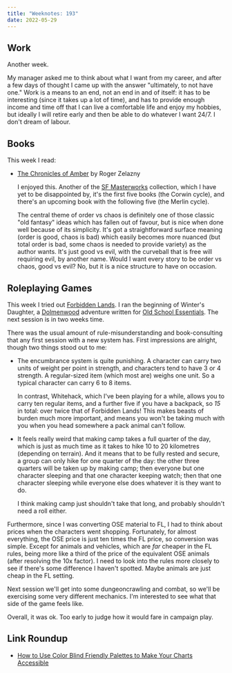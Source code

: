 ```yaml
---
title: "Weeknotes: 193"
date: 2022-05-29
---
```


## Work

Another week.

My manager asked me to think about what I want from my career, and
after a few days of thought I came up with the answer "ultimately, to
not have one."  Work is a means to an end, not an end in and of
itself: it has to be interesting (since it takes up a lot of time),
and has to provide enough income and time off that I can live a
comfortable life and enjoy my hobbies, but ideally I will retire early
and then be able to do whatever I want 24/7.  I don't dream of labour.


## Books

This week I read:

- [The Chronicles of Amber][] by Roger Zelazny

  I enjoyed this.  Another of the [SF Masterworks][] collection, which
  I have yet to be disappointed by, it's the first five books (the
  Corwin cycle), and there's an upcoming book with the following five
  (the Merlin cycle).

  The central theme of order vs chaos is definitely one of those
  classic "old fantasy" ideas which has fallen out of favour, but is
  nice when done well because of its simplicity.  It's got a
  straightforward surface meaning (order is good, chaos is bad) which
  easily becomes more nuanced (but total order is bad, some chaos is
  needed to provide variety) as the author wants.  It's just good vs
  evil, with the curveball that is free will requiring evil, by
  another name.  Would I want every story to be order vs chaos, good
  vs evil?  No, but it is a nice structure to have on occasion.

[The Chronicles of Amber]: https://en.wikipedia.org/wiki/The_Chronicles_of_Amber
[SF Masterworks]: https://en.wikipedia.org/wiki/SF_Masterworks


## Roleplaying Games

This week I tried out [Forbidden Lands][].  I ran the beginning of
Winter's Daughter, a [Dolmenwood][] adventure written for [Old School
Essentials][].  The next session is in two weeks time.

There was the usual amount of rule-misunderstanding and
book-consulting that any first session with a new system has.  First
impressions are alright, though two things stood out to me:

- The encumbrance system is quite punishing.  A character can carry
  two units of weight per point in strength, and characters tend to
  have 3 or 4 strength.  A regular-sized item (which most are) weighs
  one unit.  So a typical character can carry 6 to 8 items.

  In contrast, Whitehack, which I've been playing for a while, allows
  you to carry ten regular items, and a further five if you have a
  backpack, so *15* in total: over twice that of Forbidden Lands!
  This makes beasts of burden much more important, and means you won't
  be taking much with you when you head somewhere a pack animal can't
  follow.

- It feels really weird that making camp takes a full quarter of the
  day, which is just as much time as it takes to hike 10 to 20
  kilometres (depending on terrain).  And it means that to be fully
  rested and secure, a group can only hike for one quarter of the day:
  the other three quarters will be taken up by making camp; then
  everyone but one character sleeping and that one character keeping
  watch; then that one character sleeping while everyone else does
  whatever it is they want to do.

  I think making camp just shouldn't take that long, and probably
  shouldn't need a roll either.

Furthermore, since I was converting OSE material to FL, I had to think
about prices when the characters went shopping.  Fortunately, for
almost everything, the OSE price is just ten times the FL price, so
conversion was simple.  Except for animals and vehicles, which are
*far* cheaper in the FL rules, being more like a third of the price of
the equivalent OSE animals (after resolving the 10x factor).  I need
to look into the rules more closely to see if there's some difference
I haven't spotted.  Maybe animals are just cheap in the FL setting.

Next session we'll get into some dungeoncrawling and combat, so we'll
be exercising some very different mechanics.  I'm interested to see
what that side of the game feels like.

Overall, it was ok.  Too early to judge how it would fare in campaign
play.

[Forbidden Lands]: https://freeleaguepublishing.com/en/games/forbidden-lands/
[Dolmenwood]: https://necroticgnome.com/products/welcome-to-dolmenwood
[Old School Essentials]: https://necroticgnome.com/collections/rules


## Link Roundup

- [How to Use Color Blind Friendly Palettes to Make Your Charts Accessible](https://venngage.com/blog/color-blind-friendly-palette/)
